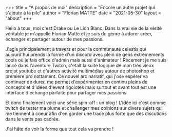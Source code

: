 +++
title = "A propos de moi"
description = "Encore un autre projet qui s'ajoute à la pile"
author = "Florian MATTE"
date = "2021-05-30"
layout = "about"
+++

Hello à tous, moi c'est Drake ou Le Lion Blanc.
Dans la vrai vie de la vérité véritable je m'appelle Florian Matte et je suis du genre à adorer créer, échanger et partager autour de mes passions.

J'agis principalement à travers et pour la communauté celestis qui aujourd'hui prends la forme d'un discord avec plein de gens extrèmements cools où je fais office d'admin mais aussi d'animateur ! 
Récement je me suis lancé dans l'aventure Twitch, c'etait la suite logique de mon très vieux projet youtube et d'autres activité multimédias autour de photoshop et premiere pro nottament. Ce nouvel arc narratif, qui j'ose espérer va continuer de durer, me permet d'expérimenter en continu pleins de concepts et d'idées d'event rigolotes mais surtout et avant tout est une interface d'échange parfaite pour partager mes passions.

Et donc finalement voici une série spin-off : un blog ! L'idée ici c'est comme twitch de tester ma plume et challenger mes opinions sur divers sujets qui me tiennent à coeur afin d'en garder une trace plus forte que des discutions dans le vents pas cadrée.

J'ai hâte de voir la forme que tout cela va prendre !